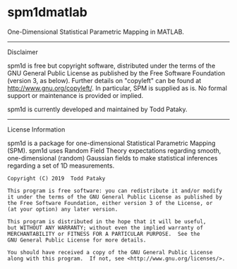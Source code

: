 # spm1dmatlab
One-Dimensional Statistical Parametric Mapping in MATLAB.


________________________________________________________________________

Disclaimer

spm1d is free but copyright software, distributed under the terms of the GNU General Public License as published by the Free Software Foundation (version 3, as below). Further details on "copyleft" can be found at http://www.gnu.org/copyleft/. In particular, SPM is supplied as is. No formal support or maintenance is provided or implied.

spm1d is currently developed and maintained by Todd Pataky.


 
________________________________________________________________________

License Information

spm1d is a package for one-dimensional Statistical Parametric Mapping (SPM). spm1d uses Random Field Theory expectations regarding smooth, one-dimensional (random) Gaussian fields to make statistical inferences regarding a set of 1D measurements.

    Copyright (C) 2019  Todd Pataky

    This program is free software: you can redistribute it and/or modify
    it under the terms of the GNU General Public License as published by
    the Free Software Foundation, either version 3 of the License, or
    (at your option) any later version.

    This program is distributed in the hope that it will be useful,
    but WITHOUT ANY WARRANTY; without even the implied warranty of
    MERCHANTABILITY or FITNESS FOR A PARTICULAR PURPOSE.  See the
    GNU General Public License for more details.

    You should have received a copy of the GNU General Public License
    along with this program.  If not, see <http://www.gnu.org/licenses/>.
